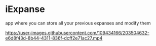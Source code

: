# iExpanse
app where you can store all your previous expanses and modify them 

https://user-images.githubusercontent.com/109434166/203504632-e6d8f43d-8b44-4311-836f-dcff2e71ac27.mp4

